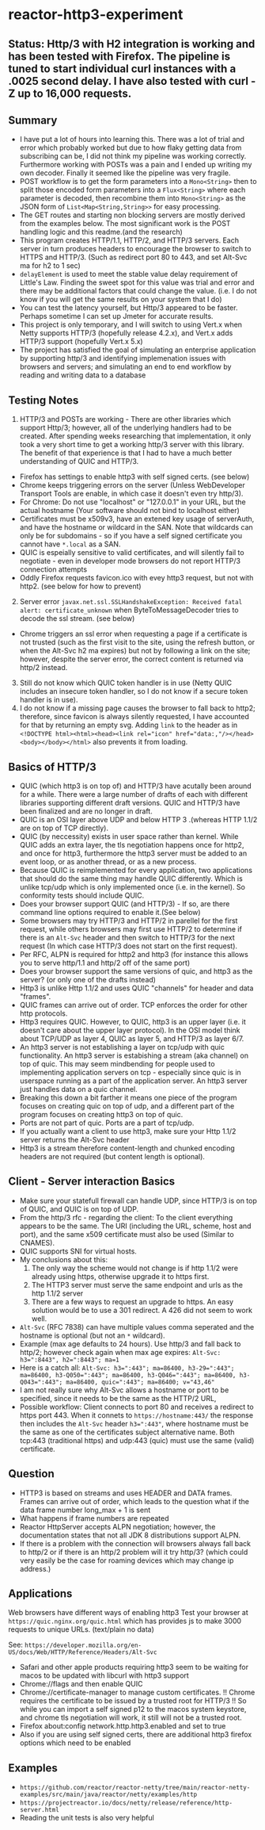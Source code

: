 # reactor-http3-experiment

## Status: Http/3 with H2 integration is working and has been tested with Firefox. The pipeline is tuned to start individual curl instances with a .0025 second delay. I have also tested with curl -Z up to 16,000 requests.

## Summary

- I have put a lot of hours into learning this. There was a lot of trial and error which probably worked but due to how flaky getting data from subscribing can be, I did not think my pipeline was working correctly. Furthermore working with POSTs was a pain and I ended up writing my own decoder. Finally it seemed like the pipeline was very fragile.
- POST workflow is to get the form parameters into a `Mono<String>` then to split those encoded form parameters into a `Flux<String>` where each parameter is decoded, then recombine them into `Mono<String>` as the JSON form of `List<Map<String,String>>` for easy processing.
- The GET routes and starting non blocking servers are mostly derived from the examples below. The most significant work is the POST handling logic and this readme.(and the research)
- This program creates HTTP/1.1, HTTP/2, and HTTP/3 servers. Each server in turn produces headers to encourage the browser to switch to HTTPS and HTTP/3. (Such as redirect port 80 to 443, and set Alt-Svc ma for h2 to 1 sec)
- `delayElement` is used to meet the stable value delay requirement of Little's Law. Finding the sweet spot for this value was trial and error and there may be additional factors that could change the value. (i.e. I do not know if you will get the same results on your system that I do)
- You can test the latency yourself, but Http/3 appeared to be faster. Perhaps sometime I can set up Jmeter for accurate results.
- This project is only temporary, and I will switch to using Vert.x when Netty supports HTTP/3 (hopefully release 4.2.x), and Vert.x adds HTTP/3 support (hopefully Vert.x 5.x)
- The project has satisfied the goal of simulating an enterprise application by supporting http/3 and identifying implemenation issues with browsers and servers; and simulating an end to end workflow by reading and writing data to a database

## Testing Notes

1. HTTP/3 and POSTs are working - There are other libraries which support Http/3; however, all of the underlying handlers had to be created. After spending weeks researching that implementation, it only took a very short time to get a working http/3 server with this library. The benefit of that experience is that I had to have a much better understanding of QUIC and HTTP/3.

- Firefox has settings to enable http3 with self signed certs. (see below)
- Chrome keeps triggering errors on the server (Unless WebDeveloper Transport Tools are enable, in which case it doesn't even try http/3).
- For Chrome: Do not use "localhost" or "127.0.0.1" in your URL, but the actual hostname (Your software should not bind to localhost either)
- Certificates must be x509v3, have an extened key usage of serverAuth, and have the hostname or wildcard in the SAN. Note that wildcards can only be for subdomains - so if you have a self signed certificate you cannot have `*.local` as a SAN.
- QUIC is espeially sensitive to valid certificates, and will silently fail to negotiate - even in developer mode browsers do not report HTTP/3 connection attempts
- Oddly Firefox requests favicon.ico with evey http3 request, but not with http2. (see below for how to prevent)

2. Server error `javax.net.ssl.SSLHandshakeException: Received fatal alert: certificate_unknown` when ByteToMessageDecoder tries to decode the ssl stream. (see below)

- Chrome triggers an ssl error when requesting a page if a certificate is not trusted (such as the first visit to the site, using the refresh button, or when the Alt-Svc h2 ma expires) but not by following a link on the site; however, despite the server error, the correct content is returned via http/2 instead.

3. Still do not know which QUIC token handler is in use (Netty QUIC includes an insecure token handler, so I do not know if a secure token handler is in use).
4. I do not know if a missing page causes the browser to fall back to http2; therefore, since favicon is always silently requested, I have accounted for that by returning an empty svg. Adding `link` to the header as in `<!DOCTYPE html><html><head><link rel="icon" href="data:,"/></head><body></body></html>` also prevents it from loading.

## Basics of HTTP/3

- QUIC (which http3 is on top of) and HTTP/3 have acutally been around for a while. There were a large number of drafts of each with different libraries supporting different draft versions. QUIC and HTTP/3 have been finalized and are no longer in draft.
- QUIC is an OSI layer above UDP and below HTTP 3 .(whereas HTTP 1.1/2 are on top of TCP directly).
- QUIC (by neccessity) exists in user space rather than kernel. While QUIC adds an extra layer, the tls negotiation happens once for http2, and once for http3, furthermore the http3 server must be added to an event loop, or as another thread, or as a new process.
- Because QUIC is reimplemented for every application, two applications that should do the same thing may handle QUIC differently. Which is unlike tcp/udp which is only implemented once (i.e. in the kernel). So conformity tests should include QUIC.
- Does your browser support QUIC (and HTTP/3) - If so, are there command line options required to enable it.(See below)
- Some browsers may try HTTP/3 and HTTP/2 in parellel for the first request, while others browsers may first use HTTP/2 to determine if there is an `Alt-Svc` header and then switch to HTTP/3 for the next request (In which case HTTP/3 does not start on the first request).
- Per RFC, ALPN is required for http2 and http3 (for instance this allows you to serve http/1.1 and http/2 off of the same port)
- Does your browser support the same versions of quic, and http3 as the server? (or only one of the drafts instead)
- Http3 is unlike Http 1.1/2 and uses QUIC "channels" for header and data "frames".
- QUIC frames can arrive out of order. TCP enforces the order for other http protocols.
- Http3 requires QUIC. However, to QUIC, http3 is an upper layer (i.e. it doesn't care about the upper layer protocol). In the OSI model think about TCP/UDP as layer 4, QUIC as layer 5, and HTTP/3 as layer 6/7.
- An http3 server is not establishing a layer on tcp/udp with quic functionality. An http3 server is estabishing a stream (aka channel) on top of quic. This may seem mindbending for people used to implementing application servers on tcp - especially since quic is in userspace running as a part of the application server. An http3 server just handles data on a quic channel.
- Breaking this down a bit farther it means one piece of the program focuses on creating quic on top of udp, and a different part of the program focuses on creating http3 on top of quic.
- Ports are not part of quic. Ports are a part of tcp/udp.
- If you actually want a client to use http3, make sure your Http 1.1/2 server returns the Alt-Svc header
- Http3 is a stream therefore content-length and chunked encoding headers are not required (but content length is optional).

## Client - Server interaction Basics

- Make sure your statefull firewall can handle UDP, since HTTP/3 is on top of QUIC, and QUIC is on top of UDP.
- From the http/3 rfc - regarding the client: To the client everything appears to be the same. The URI (including the URL, scheme, host and port), and the same x509 certificate must also be used (Similar to CNAMES).
- QUIC supports SNI for virtual hosts.
- My conclusions about this:
  1. The only way the scheme would not change is if http 1.1/2 were already using https, otherwise upgrade it to https first.
  2. The HTTP3 server must serve the same endpoint and urls as the http 1.1/2 server
  3. There are a few ways to request an upgrade to https. An easy solution would be to use a 301 redirect. A 426 did not seem to work well.
- `Alt-Svc` (RFC 7838) can have multiple values comma seperated and the hostname is optional (but not an `*` wildcard).
- Example (max age defaults to 24 hours). Use http/3 and fall back to http/2; however check again when max age expires: `Alt-Svc: h3=":8443", h2=":8443"; ma=1`
- Here is a catch all: `Alt-Svc: h3=":443"; ma=86400, h3-29=":443"; ma=86400, h3-Q050=":443"; ma=86400, h3-Q046=":443"; ma=86400, h3-Q043=":443"; ma=86400, quic=":443"; ma=86400; v="43,46"`
- I am not really sure why Alt-Svc allows a hostname or port to be specified, since it needs to be the same as the HTTP/2 URL,
- Possible workflow: Client connects to port 80 and receives a redirect to https port 443. When it connets to `https://hostname:443/` the response then includes the `Alt-Svc` header `h3=":443"`, where hostname must be the same as one of the certificates subject alternative name. Both tcp:443 (traditional https) and udp:443 (quic) must use the same (valid) certificate.

## Question

- HTTP3 is based on streams and uses HEADER and DATA frames. Frames can arrive out of order, which leads to the question what if the data frame number long_max + 1 is sent
- What happens if frame numbers are repeated
- Reactor HttpServer accepts ALPN negotiation; however, the documentation states that not all JDK 8 distributions support ALPN.
- If there is a problem with the connection will browsers always fall back to http/2 or if there is an http/2 problem will it try http/3? (which could very easily be the case for roaming devices which may change ip address.)

## Applications

Web browsers have different ways of enabling http3
Test your browser at `https://quic.nginx.org/quic.html` which has provides js to make 3000 requests to unique URLs. (text/plain no data)

See: `https://developer.mozilla.org/en-US/docs/Web/HTTP/Reference/Headers/Alt-Svc`

- Safari and other apple products requiring http3 seem to be waiting for macos to be updated with libcurl with http3 support
- Chrome://flags and then enable QUIC
- Chrome://certificate-manager to manage custom certificates. !! Chrome requires the certificate to be issued by a trusted root for HTTP/3 !! So while you can import a self signed p12 to the macos system keystore, and chrome tls negotiation will work, it still will not be a trusted root.
- Firefox about:config network.http.http3.enabled and set to true
- Also if you are using self signed certs, there are additional http3 firefox options which need to be enabled

## Examples

- `https://github.com/reactor/reactor-netty/tree/main/reactor-netty-examples/src/main/java/reactor/netty/examples/http`
- `https://projectreactor.io/docs/netty/release/reference/http-server.html`
- Reading the unit tests is also very helpful
